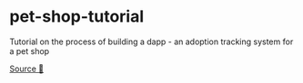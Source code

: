 # pet-shop-tutorial
Tutorial on the process of building a dapp - an adoption tracking system for a pet shop

[Source 🏹](https://trufflesuite.com/tutorial/index.html#writing-the-smart-contract)

